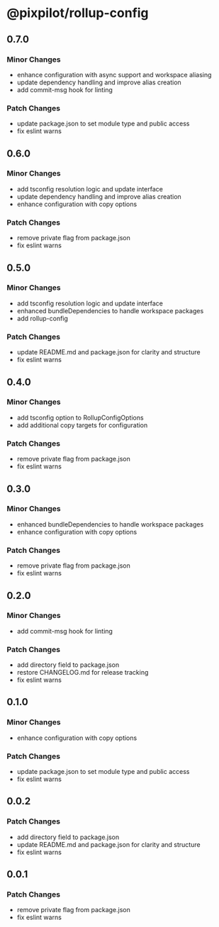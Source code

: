 # @pixpilot/rollup-config

## 0.7.0

### Minor Changes

- enhance configuration with async support and workspace aliasing
- update dependency handling and improve alias creation
- add commit-msg hook for linting

### Patch Changes

- update package.json to set module type and public access
- fix eslint warns

## 0.6.0

### Minor Changes

- add tsconfig resolution logic and update interface
- update dependency handling and improve alias creation
- enhance configuration with copy options

### Patch Changes

- remove private flag from package.json
- fix eslint warns

## 0.5.0

### Minor Changes

- add tsconfig resolution logic and update interface
- enhanced bundleDependencies to handle workspace packages
- add rollup-config

### Patch Changes

- update README.md and package.json for clarity and structure
- fix eslint warns

## 0.4.0

### Minor Changes

- add tsconfig option to RollupConfigOptions
- add additional copy targets for configuration

### Patch Changes

- remove private flag from package.json
- fix eslint warns

## 0.3.0

### Minor Changes

- enhanced bundleDependencies to handle workspace packages
- enhance configuration with copy options

### Patch Changes

- remove private flag from package.json
- fix eslint warns

## 0.2.0

### Minor Changes

- add commit-msg hook for linting

### Patch Changes

- add directory field to package.json
- restore CHANGELOG.md for release tracking
- fix eslint warns

## 0.1.0

### Minor Changes

- enhance configuration with copy options

### Patch Changes

- update package.json to set module type and public access
- fix eslint warns

## 0.0.2

### Patch Changes

- add directory field to package.json
- update README.md and package.json for clarity and structure
- fix eslint warns

## 0.0.1

### Patch Changes

- remove private flag from package.json
- fix eslint warns
